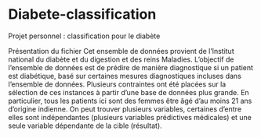 # Diabete-classification
Projet personnel : classification pour le diabète

Présentation du fichier
Cet ensemble de données provient de l’Institut national du diabète et du digestion et des reins Maladies. L’objectif de l’ensemble de données est de prédire de manière diagnostique si un patient est diabétique, basé sur certaines mesures diagnostiques incluses dans l’ensemble de données. Plusieurs contraintes ont été placées sur la sélection de ces instances à partir d’une base de données plus grande. En particulier, tous les patients ici sont des femmes être âgé d’au moins 21 ans d’origine indienne. On peut trouver plusieurs variables, certaines d’entre elles sont indépendantes (plusieurs variables prédictives médicales) et une seule variable dépendante de la cible (résultat).
